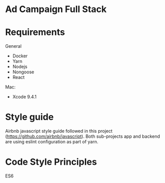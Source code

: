 
# Ad Campaign Full Stack

# Requirements

General
- Docker
- Yarn
- Nodejs
- Nongoose
- React

Mac:
- Xcode 9.4.1

# Style guide

Airbnb javascript style guide followed in this project (https://github.com/airbnb/javascript).
Both sub-projects app and backend are using eslint configuration as part of yarn.

# Code Style Principles

ES6 


